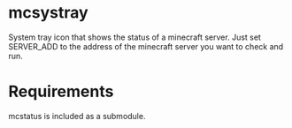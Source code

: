 mcsystray
=========

System tray icon that shows the status of a minecraft server. Just set
SERVER_ADD to the address of the minecraft server you want to check and run.

Requirements
============

mcstatus is included as a submodule. 